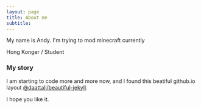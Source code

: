 ```yaml
---
layout: page
title: About me
subtitle:
---
```


My name is Andy. I'm trying to mod minecraft currently

Hong Konger / Student

### My story

I am starting to code more and more now, and I found this beatiful github.io layout [@daattali/beautiful-jekyll](https://github.com/daattali/beautiful-jekyll).

I hope you like it.
